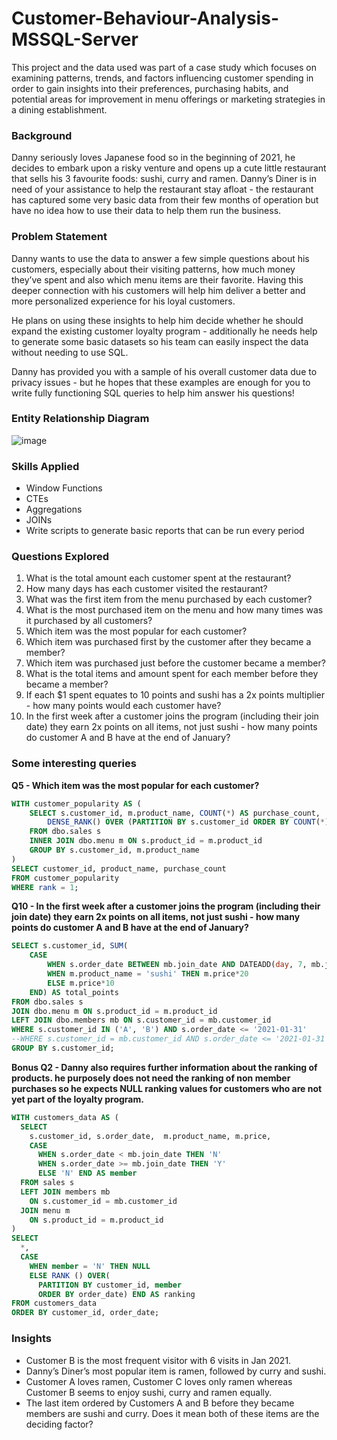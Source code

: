# Customer-Behaviour-Analysis-MSSQL-Server

This project and the data used was part of a case study which focuses on examining patterns, trends, and factors influencing customer spending in order to gain insights into their preferences, purchasing habits, and potential areas for improvement in menu offerings or marketing strategies in a dining establishment.

### Background

Danny seriously loves Japanese food so in the beginning of 2021, he decides to embark upon a risky venture and opens up a cute little restaurant that sells his 3 favourite foods: sushi, curry and ramen.
Danny’s Diner is in need of your assistance to help the restaurant stay afloat - the restaurant has captured some very basic data from their few months of operation but have no idea how to use their data to help them run the business.

### Problem Statement

Danny wants to use the data to answer a few simple questions about his customers, especially about their visiting patterns, how much money they’ve spent and also which menu items are their favorite. Having this deeper connection with his customers will help him deliver a better and more personalized experience for his loyal customers.

He plans on using these insights to help him decide whether he should expand the existing customer loyalty program - additionally he needs help to generate some basic datasets so his team can easily inspect the data without needing to use SQL.

Danny has provided you with a sample of his overall customer data due to privacy issues - but he hopes that these examples are enough for you to write fully functioning SQL queries to help him answer his questions!

### Entity Relationship Diagram

![image](https://github.com/Irene-arch/Customer-Behaviour-Analysis-MSSQL-Server/assets/56026296/5e0c9ea2-cfcf-400e-b164-6955b46f0e9f)

### Skills Applied

- Window Functions
- CTEs
- Aggregations
- JOINs
- Write scripts to generate basic reports that can be run every period

### Questions Explored

1. What is the total amount each customer spent at the restaurant?
2. How many days has each customer visited the restaurant?
3. What was the first item from the menu purchased by each customer?
4. What is the most purchased item on the menu and how many times was it purchased by all customers?
5. Which item was the most popular for each customer?
6. Which item was purchased first by the customer after they became a member?
7. Which item was purchased just before the customer became a member?
8. What is the total items and amount spent for each member before they became a member?
9. If each $1 spent equates to 10 points and sushi has a 2x points multiplier - how many points would each customer have?
10. In the first week after a customer joins the program (including their join date) they earn 2x points on all items, not just sushi - how many points do customer A and B have at the end of January?

### Some interesting queries

**Q5 - Which item was the most popular for each customer?**

```sql
WITH customer_popularity AS (
    SELECT s.customer_id, m.product_name, COUNT(*) AS purchase_count,
        DENSE_RANK() OVER (PARTITION BY s.customer_id ORDER BY COUNT(*) DESC) AS rank
    FROM dbo.sales s
    INNER JOIN dbo.menu m ON s.product_id = m.product_id
    GROUP BY s.customer_id, m.product_name
)
SELECT customer_id, product_name, purchase_count
FROM customer_popularity
WHERE rank = 1;
```


**Q10 - In the first week after a customer joins the program (including their join date) they earn 2x points on all items, not just sushi - how many points do customer A and B have at the end of January?**

```sql
SELECT s.customer_id, SUM(
    CASE 
        WHEN s.order_date BETWEEN mb.join_date AND DATEADD(day, 7, mb.join_date) THEN m.price*20
        WHEN m.product_name = 'sushi' THEN m.price*20 
        ELSE m.price*10 
    END) AS total_points
FROM dbo.sales s
JOIN dbo.menu m ON s.product_id = m.product_id
LEFT JOIN dbo.members mb ON s.customer_id = mb.customer_id
WHERE s.customer_id IN ('A', 'B') AND s.order_date <= '2021-01-31'
--WHERE s.customer_id = mb.customer_id AND s.order_date <= '2021-01-31'
GROUP BY s.customer_id;
```


**Bonus Q2 - Danny also requires further information about the ranking of products. he purposely does not need the ranking of non member purchases so he expects NULL ranking values for customers who are not yet part of the loyalty program.**

```sql
WITH customers_data AS (
  SELECT 
    s.customer_id, s.order_date,  m.product_name, m.price,
    CASE
      WHEN s.order_date < mb.join_date THEN 'N'
      WHEN s.order_date >= mb.join_date THEN 'Y'
      ELSE 'N' END AS member
  FROM sales s
  LEFT JOIN members mb
    ON s.customer_id = mb.customer_id
  JOIN menu m
    ON s.product_id = m.product_id
)
SELECT 
  *, 
  CASE
    WHEN member = 'N' THEN NULL
    ELSE RANK () OVER(
      PARTITION BY customer_id, member
      ORDER BY order_date) END AS ranking
FROM customers_data
ORDER BY customer_id, order_date;
```
   
### Insights

- Customer B is the most frequent visitor with 6 visits in Jan 2021.
- Danny’s Diner’s most popular item is ramen, followed by curry and sushi.
- Customer A loves ramen, Customer C loves only ramen whereas Customer B seems to enjoy sushi, curry and ramen equally.
- The last item ordered by Customers A and B before they became members are sushi and curry. Does it mean both of these items are the deciding factor?

